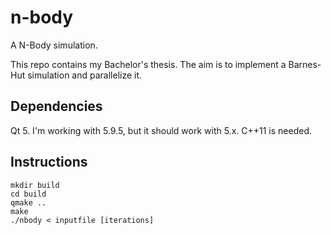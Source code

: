 # n-body

A N-Body simulation.

This repo contains my Bachelor's thesis. The aim is to implement a Barnes-Hut simulation and parallelize it.

## Dependencies

Qt 5. I'm working with 5.9.5, but it should work with 5.x. C++11 is needed.

## Instructions

```
mkdir build
cd build
qmake ..
make
./nbody < inputfile [iterations]
```